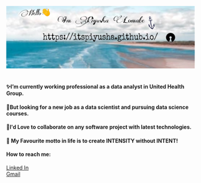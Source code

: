 
![Piyusha Title](https://github.com/ItsPiyusha/ItsPiyusha/blob/master/piyusha.jpeg)
<br>
<br>
#### ✨I’m currently working professional as a data analyst in United Health Group.<br> 
#### 🤑But looking for a new job as a data scientist and pursuing data science courses. <br>
#### 🥳I'd Love to collaborate on any software project with latest technologies. <br>
#### 🌱 My Favourite motto in life is to create INTENSITY without INTENT!
#### How to reach me: <br>
[Linked In](www.linkedin.com/in/piyusha-pawar) <br>
[Gmail](piyushavpawar@gmail.com) <br>
